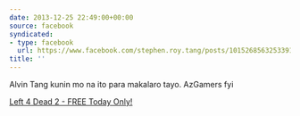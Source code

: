 ```yaml
---
date: 2013-12-25 22:49:00+00:00
source: facebook
syndicated:
- type: facebook
  url: https://www.facebook.com/stephen.roy.tang/posts/10152685632533912
title: ''
---
```


Alvin Tang kunin mo na ito para makalaro tayo. AzGamers fyi

[Left 4 Dead 2 - FREE Today Only!](http://store.steampowered.com/news/12151/)